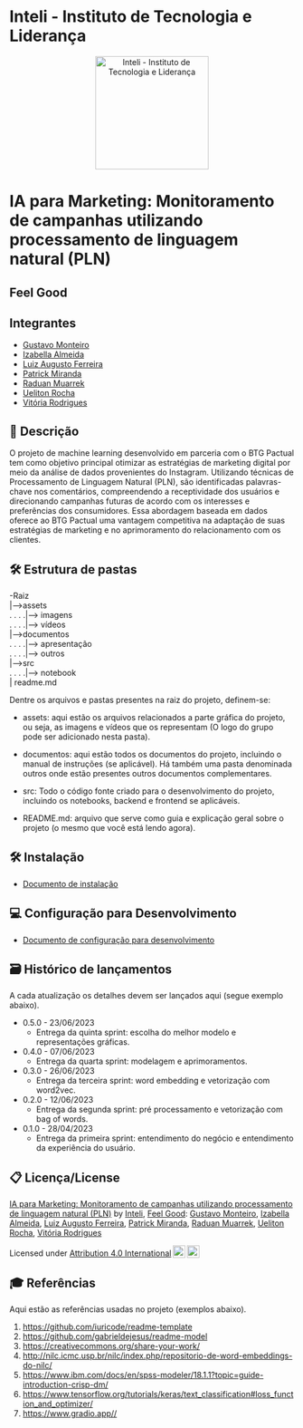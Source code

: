 # Inteli - Instituto de Tecnologia e Liderança 

<p align="center">
<a href= "https://www.inteli.edu.br/"><img src="https://s3.amazonaws.com/gupy5/production/companies/26702/career/63484/images/2022-04-28_16-56_logo.png" alt="Inteli - Instituto de Tecnologia e Liderança" border="0" width="200"></a>
</p>

# IA para Marketing: Monitoramento de campanhas utilizando processamento de linguagem natural (PLN)
  
## Feel Good

## Integrantes
- <a href="https://www.linkedin.com/in/gustavo-monteiro-1a499919a/">Gustavo Monteiro</a>
- <a href="https://www.linkedin.com/in/izabellaalmeida/">Izabella Almeida</a>
- <a href="https://www.linkedin.com/in/gutopompeo/">Luiz Augusto Ferreira</a>
- <a href="https://www.linkedin.com/in/patrick-miranda/">Patrick Miranda</a>
- <a href="https://www.linkedin.com/in/raduanmuarrek/">Raduan Muarrek</a>
- <a href="https://www.linkedin.com/in/uelitonrocha/">Ueliton Rocha</a>
- <a href="https://www.linkedin.com/in/vit%C3%B3ria-rodrigues-de-oliveira-bb955921b/">Vitória Rodrigues </a>

## 📜 Descrição

O projeto de machine learning desenvolvido em parceria com o BTG Pactual tem como objetivo principal otimizar as estratégias de marketing digital por meio da análise de dados provenientes do Instagram. Utilizando técnicas de Processamento de Linguagem Natural (PLN), são identificadas palavras-chave nos comentários, compreendendo a receptividade dos usuários e direcionando campanhas futuras de acordo com os interesses e preferências dos consumidores. Essa abordagem baseada em dados oferece ao BTG Pactual uma vantagem competitiva na adaptação de suas estratégias de marketing e no aprimoramento do relacionamento com os clientes.

## 🛠 Estrutura de pastas

-Raiz<br>
|-->assets<br>
. . . .|--> imagens <br>
. . . .|--> vídeos <br>
|-->documentos<br>
. . . .|--> apresentação <br>
. . . .|--> outros <br>
|-->src <br>
. . . .|--> notebook <br>
| readme.md<br>

Dentre os arquivos e pastas presentes na raiz do projeto, definem-se:

- assets: aqui estão os arquivos relacionados a parte gráfica do projeto, ou seja, as imagens e vídeos que os representam (O logo do grupo pode ser adicionado nesta pasta).

- documentos: aqui estão todos os documentos do projeto, incluindo o manual de instruções (se aplicável). Há também uma pasta denominada outros onde estão presentes outros documentos complementares.

- src: Todo o código fonte criado para o desenvolvimento do projeto, incluindo os notebooks, backend e frontend se aplicáveis.

- README.md: arquivo que serve como guia e explicação geral sobre o projeto (o mesmo que você está lendo agora).

## 🛠 Instalação
- <a href="">Documento de instalação</a>

## 💻 Configuração para Desenvolvimento
- <a href="">Documento de configuração para desenvolvimento</a>

## 🗃 Histórico de lançamentos

A cada atualização os detalhes devem ser lançados aqui (segue exemplo abaixo).

* 0.5.0 - 23/06/2023
    * Entrega da quinta sprint: escolha do melhor modelo e representações gráficas.
* 0.4.0 - 07/06/2023
    * Entrega da quarta sprint: modelagem e aprimoramentos.
* 0.3.0 - 26/06/2023
    * Entrega da terceira sprint: word embedding e vetorização com word2vec.
* 0.2.0 - 12/06/2023
    * Entrega da segunda sprint: pré processamento e vetorização com bag of words.
* 0.1.0 - 28/04/2023
    * Entrega da primeira sprint: entendimento do negócio e entendimento da experiência do usuário.

## 📋 Licença/License

<p xmlns:cc="http://creativecommons.org/ns#" xmlns:dct="http://purl.org/dc/terms/"><a property="dct:title" rel="cc:attributionURL" href="https://github.com/2023M6T4-Inteli">IA para Marketing: Monitoramento de campanhas utilizando processamento de linguagem natural (PLN)</a> by <a rel="cc:attributionURL dct:creator" property="cc:attributionName" href="https://github.com/InteliProjects">Inteli</a>, <a rel="cc:attributionURL dct:creator" property="cc:attributionName" href="https://github.com/2023M6T4-Inteli/Projeto01">Feel Good</a>: <a href="https://www.linkedin.com/in/gustavo-monteiro-1a499919a/">Gustavo Monteiro</a>, <a href="https://www.linkedin.com/in/izabellaalmeida/">Izabella Almeida</a>, <a href="https://www.linkedin.com/in/gutopompeo/">Luiz Augusto Ferreira</a>, <a href="https://www.linkedin.com/in/patrick-miranda/">Patrick Miranda</a>, <a href="https://www.linkedin.com/in/raduanmuarrek/">Raduan Muarrek</a>, <a href="https://www.linkedin.com/in/uelitonrocha/">Ueliton Rocha</a>, <a href="https://www.linkedin.com/in/vit%C3%B3ria-rodrigues-de-oliveira-bb955921b/">Vitória Rodrigues </a>

Licensed under <a href="http://creativecommons.org/licenses/by/4.0/?ref=chooser-v1" target="_blank" rel="license noopener noreferrer" style="display:inline-block;">Attribution 4.0 International<img style="height:22px!important;margin-left:3px;vertical-align:text-bottom;" src="https://mirrors.creativecommons.org/presskit/icons/cc.svg?ref=chooser-v1"><img style="height:22px!important;margin-left:3px;vertical-align:text-bottom;" src="https://mirrors.creativecommons.org/presskit/icons/by.svg?ref=chooser-v1"></a></p>

## 🎓 Referências

Aqui estão as referências usadas no projeto (exemplos abaixo).

1. <https://github.com/iuricode/readme-template>
2. <https://github.com/gabrieldejesus/readme-model>
3. <https://creativecommons.org/share-your-work/>
4. <http://nilc.icmc.usp.br/nilc/index.php/repositorio-de-word-embeddings-do-nilc/>
5. <https://www.ibm.com/docs/en/spss-modeler/18.1.1?topic=guide-introduction-crisp-dm/>
6. <https://www.tensorflow.org/tutorials/keras/text_classification#loss_function_and_optimizer/>
7. <https://www.gradio.app//>


